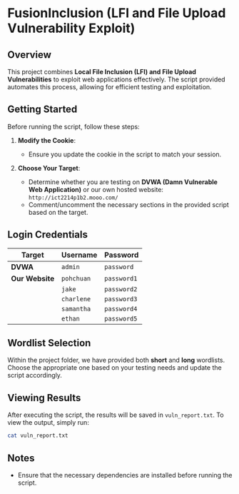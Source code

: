 # FusionInclusion (LFI and File Upload Vulnerability Exploit)

## Overview
This project combines **Local File Inclusion (LFI) and File Upload Vulnerabilities** to exploit web applications effectively. The script provided automates this process, allowing for efficient testing and exploitation.

## Getting Started
Before running the script, follow these steps:

1. **Modify the Cookie**:
   - Ensure you update the cookie in the script to match your session.

2. **Choose Your Target**:
   - Determine whether you are testing on **DVWA (Damn Vulnerable Web Application)** or our own hosted website:  
     `http://ict2214p1b2.mooo.com/`
   - Comment/uncomment the necessary sections in the provided script based on the target.

## Login Credentials

| Target | Username | Password |
|--------|----------|----------|
| **DVWA** | `admin` | `password` |
| **Our Website** | `pohchuan` | `password1` |
|  | `jake` | `password2` |
|  | `charlene` | `password3` |
|  | `samantha` | `password4` |
|  | `ethan` | `password5` |

## Wordlist Selection
Within the project folder, we have provided both **short** and **long** wordlists. Choose the appropriate one based on your testing needs and update the script accordingly.

## Viewing Results
After executing the script, the results will be saved in `vuln_report.txt`. To view the output, simply run:
```sh
cat vuln_report.txt
```

## Notes
- Ensure that the necessary dependencies are installed before running the script.


